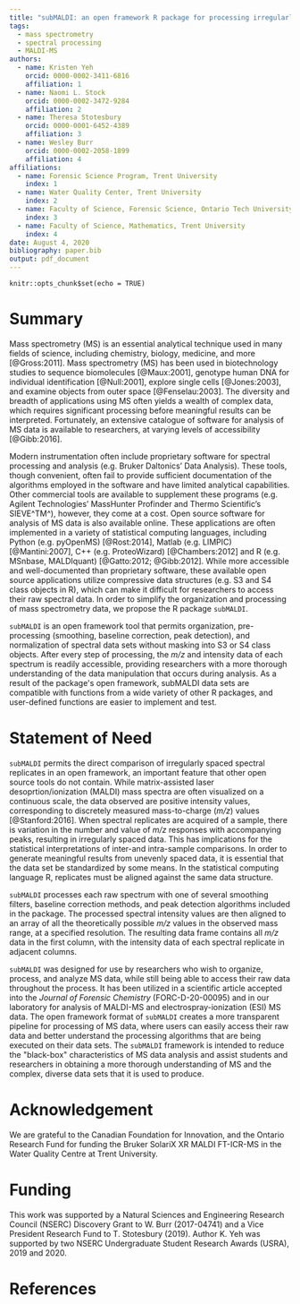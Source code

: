 ```yaml
---
title: "subMALDI: an open framework R package for processing irregularly-spaced mass spectrometry data"
tags:
  - mass spectrometry
  - spectral processing
  - MALDI-MS
authors: 
  - name: Kristen Yeh
    orcid: 0000-0002-3411-6816
    affiliation: 1
  - name: Naomi L. Stock
    orcid: 0000-0002-3472-9284
    affiliation: 2
  - name: Theresa Stotesbury
    orcid: 0000-0001-6452-4389
    affiliation: 3
  - name: Wesley Burr
    orcid: 0000-0002-2058-1899
    affiliation: 4
affiliations:
  - name: Forensic Science Program, Trent University
    index: 1
  - name: Water Quality Center, Trent University
    index: 2
  - name: Faculty of Science, Forensic Science, Ontario Tech University
    index: 3
  - name: Faculty of Science, Mathematics, Trent University
    index: 4
date: August 4, 2020
bibliography: paper.bib
output: pdf_document
---
```


```{r setup, include=FALSE}
knitr::opts_chunk$set(echo = TRUE)
```

# Summary

Mass spectrometry (MS) is an essential analytical technique used in many fields of science, including chemistry, biology, medicine, and more [@Gross:2011]. Mass spectrometry (MS) has been used in biotechnology studies to sequence biomolecules [@Maux:2001], genotype human DNA for individual identification [@Null:2001], explore single cells [@Jones:2003], and examine objects from outer space [@Fenselau:2003]. The diversity and breadth of applications using MS often yields a wealth of complex data, which requires significant processing before meaningful results can be interpreted. Fortunately, an extensive catalogue of software for analysis of MS data is available to researchers, at varying levels of accessibility [@Gibb:2016].

Modern instrumentation often include proprietary software for spectral processing and analysis (e.g. Bruker Daltonics’ Data Analysis). These tools, though convenient, often fail to provide sufficient documentation of the algorithms employed in the software and have limited analytical capabilities. Other commercial tools are available to supplement these programs (e.g. Agilent Technologies’ MassHunter Profinder and Thermo Scientific’s SIEVE^TM^), however, they come at a cost.  Open source software for analysis of MS data is also available online. These applications are often implemented in a variety of statistical computing languages, including Python (e.g. pyOpenMS) [@Rost:2014], Matlab (e.g. LIMPIC) [@Mantini:2007], C++ (e.g. ProteoWizard) [@Chambers:2012] and R (e.g. MSnbase, MALDIquant) [@Gatto:2012; @Gibb:2012]. While more accessible and well-documented than proprietary software, these available open source applications utilize compressive data structures (e.g. S3 and S4 class objects in R), which can make it difficult for researchers to access their raw spectral data. In order to simplify the organization and processing of mass spectrometry data, we propose the R package `subMALDI`.

`subMALDI` is an open framework tool that permits organization, pre-processing (smoothing, baseline correction, peak detection), and normalization of spectral data sets without masking into S3 or S4 class objects. After every step of processing, the *m/z* and intensity data of each spectrum is readily accessible, providing researchers with a more thorough understanding of the data manipulation that occurs during analysis. As a result of the package's open framework, subMALDI data sets are compatible with functions from a wide variety of other R packages, and user-defined functions are easier to implement and test.

# Statement of Need

`subMALDI` permits the direct comparison of irregularly spaced spectral replicates in an open framework, an important feature that other open source tools do not contain. While matrix-assisted laser desoprtion/ionization (MALDI) mass spectra are often visualized on a continuous scale, the data observed are positive intensity values, corresponding to discretely measured mass-to-charge (*m/z*) values [@Stanford:2016]. When spectral replicates are acquired of a sample, there is variation in the number and value of *m/z* responses with accompanying peaks, resulting in irregularly spaced data. This has implications for the statistical interpretations of inter-and intra-sample comparisons. In order to generate meaningful results from unevenly spaced data, it is essential that the data set be standardized by some means. In the statistical computing language R, replicates must be aligned against the same data structure. 

`subMALDI` processes each raw spectrum with one of several smoothing filters, baseline correction methods, and peak detection algorithms included in the package. The processed spectral intensity values are then aligned to an array of all the theoretically possible *m/z* values in the observed mass range, at a specified resolution. The resulting data frame contains all *m/z* data in the first column, with the intensity data of each spectral replicate in adjacent columns.

`subMALDI` was designed for use by researchers who wish to organize, process, and analyze MS data, while still being able to access their raw data throughout the process. It has been utilized in a scientific article accepted into the *Journal of Forensic Chemistry* (FORC-D-20-00095) and in our laboratory for analysis of MALDI-MS and electrospray-ionization (ESI) MS data. The open framework format of `subMALDI` creates a more transparent pipeline for processing of MS data, where users can easily access their raw data and better understand the processing algorithms that are being executed on their data sets. The `subMALDI` framework is intended to reduce the "black-box" characteristics of MS data analysis and assist students and researchers in obtaining a more thorough understanding of MS and the complex, diverse data sets that it is used to produce.

# Acknowledgement

We are grateful to the Canadian Foundation for Innovation, and the Ontario Research Fund for funding the Bruker SolariX XR MALDI FT-ICR-MS in the Water Quality Centre at Trent University.

# Funding

This work was supported by a Natural Sciences and Engineering Research Council (NSERC) Discovery Grant to W. Burr (2017-04741) and a Vice President Research Fund to T. Stotesbury (2019). Author K. Yeh was supported by two NSERC Undergraduate Student Research Awards (USRA), 2019 and 2020.

# References
